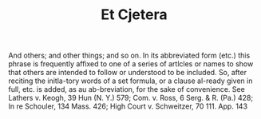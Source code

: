 ---
title: Et Cjetera
letter: E
permalink: "/definitions/bld-et-cjetera.html"
body: And others; and other things; and so on. In its abbreviated form (etc.) this
  phrase is frequently affixed to one of a series of artlcles or names to show that
  others are intended to follow or understood to be included. So, after reciting the
  initla-tory words of a set formula, or a clause al-ready given in full, etc. is
  added, as au ab-breviation, for the sake of convenience. See Lathers v. Keogh, 39
  Hun (N. Y.) 579; Com. v. Ross, 6 Serg. & R. (Pa.) 428; In re Schouler, 134 Mass.
  426; High Court v. Schweitzer, 70 111. App. 143
published_at: '2018-07-07'
source: Black's Law Dictionary 2nd Ed (1910)
layout: post
---
